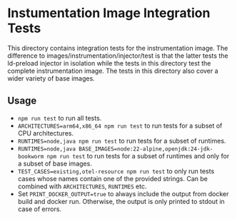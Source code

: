 Instumentation Image Integration Tests
======================================

This directory contains integration tests for the instrumentation image.
The difference to images/instrumentation/injector/test is that the latter tests the ld-preload injector in isolation
while the tests in this directory test the complete instrumentation image.
The tests in this directory also cover a wider variety of base images.

Usage
-----

* `npm run test` to run all tests.
* `ARCHITECTURES=arm64,x86_64 npm run test` to run tests for a subset of CPU architectures.
* `RUNTIMES=node,java npm run test` to run tests for a subset of runtimes.
* `RUNTIMES=node,java BASE_IMAGES=node:22-alpine,openjdk:24-jdk-bookworm npm run test` to run tests for a subset of
  runtimes and only for a subset of base images.
* `TEST_CASES=existing,otel-resource npm run test` to only run tests cases whose names contain one of the provided
  strings. Can be combined with `ARCHITECTURES`, `RUNTIMES` etc.
* Set `PRINT_DOCKER_OUTPUT=true` to always include the output from docker build and docker run. Otherwise, the output is
  only printed to stdout in case of errors.
  